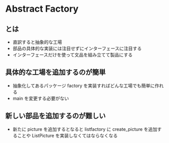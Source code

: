 # Abstract Factory

## とは

- 直訳すると抽象的な工場
- 部品の具体的な実装には注目せずにインターフェースに注目する
- インターフェースだけを使って文品を組み立てて製品にする

## 具体的な工場を追加するのが簡単

- 抽象化してあるパッケージ factory を実装すればどんな工場でも簡単に作れる
- main を変更する必要がない

## 新しい部品を追加するのが難しい

- 新たに picture を追加するとなると listfactory に create_picture を追加することや ListPicture を実装しなくてはならなくなる